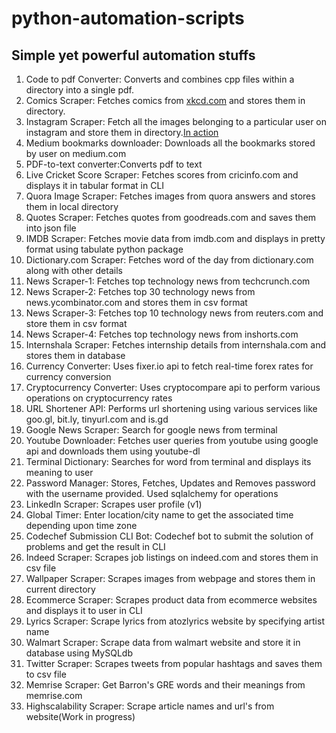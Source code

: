 # python-automation-scripts
## Simple yet powerful automation stuffs  
  
  1. Code to pdf Converter: Converts and combines cpp files within a directory into a single pdf.  
  2. Comics Scraper: Fetches comics from [xkcd.com](https:xkcd.com) and stores them in directory.
  3. Instagram Scraper: Fetch all the images belonging to a particular user on instagram and store them in directory.[In action](https://www.youtube.com/watch?v=n3JW35BYmzA)
  4. Medium bookmarks downloader: Downloads all the bookmarks stored by user on medium.com
  5. PDF-to-text converter:Converts pdf to text
  6. Live Cricket Score Scraper: Fetches scores from cricinfo.com and displays it in tabular format in CLI
  7. Quora Image Scraper: Fetches images from quora answers and stores them in local directory
  8. Quotes Scraper: Fetches quotes from goodreads.com and saves them into json file
  9. IMDB Scraper: Fetches movie data from imdb.com and displays in pretty format using tabulate python package
  10. Dictionary.com Scraper: Fetches word of the day from dictionary.com along with other details
  11. News Scraper-1: Fetches top technology news from techcrunch.com
  12. News Scraper-2: Fetches top 30 technology news from news.ycombinator.com and stores them in csv format
  13. News Scraper-3: Fetches top 10 technology news from reuters.com and store them in csv format
  14. News Scraper-4: Fetches top technology news from inshorts.com
  15. Internshala Scraper: Fetches internship details from internshala.com and stores them in database
  16. Currency Converter: Uses fixer.io api to fetch real-time forex rates for currency conversion
  17. Cryptocurrency Converter: Uses cryptocompare api to perform various operations on cryptocurrency rates
  18. URL Shortener API: Performs url shortening using various services like goo.gl, bit.ly, tinyurl.com and is.gd
  19. Google News Scraper: Search for google news from terminal
  20. Youtube Downloader: Fetches user queries from youtube using google api and downloads them using youtube-dl
  21. Terminal Dictionary: Searches for word from terminal and displays its meaning to user
  22. Password Manager: Stores, Fetches, Updates and Removes password with the username provided. Used sqlalchemy for operations  
  23. LinkedIn Scraper: Scrapes user profile (v1)
  24. Global Timer: Enter location/city name to get the associated time depending upon time zone  
  25. Codechef Submission CLI Bot: Codechef bot to submit the solution of problems and get the result in CLI  
  26. Indeed Scraper: Scrapes job listings on indeed.com and stores them in csv file  
  27. Wallpaper Scraper: Scrapes images from webpage and stores them in current directory  
  28. Ecommerce Scraper: Scrapes product data from ecommerce websites and displays it to user in CLI  
  29. Lyrics Scraper: Scrape lyrics from atozlyrics website by specifying artist name  
  30. Walmart Scraper: Scrape data from walmart website and store it in database using MySQLdb  
  31. Twitter Scraper: Scrapes tweets from popular hashtags and saves them to csv file  
  32. Memrise Scraper: Get Barron's GRE words and their meanings from memrise.com  
  33. Highscalability Scraper: Scrape article names and url's from website(Work in progress)